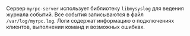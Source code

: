 Сервер `myrpc-server` использует библиотеку `libmysyslog` для ведения журнала событий. Все события записываются в файл `/var/log/myrpc.log`. Логи содержат информацию о подключениях клиентов, выполнении команд и возможных ошибках.
